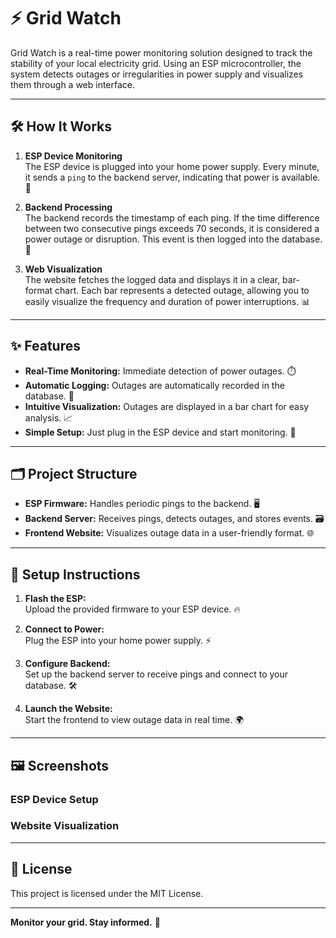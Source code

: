 # ⚡ Grid Watch

Grid Watch is a real-time power monitoring solution designed to track the stability of your local electricity grid. Using an ESP microcontroller, the system detects outages or irregularities in power supply and visualizes them through a web interface.

---

## 🛠️ How It Works

1. **ESP Device Monitoring**  
    The ESP device is plugged into your home power supply. Every minute, it sends a `ping` to the backend server, indicating that power is available. 🔌

2. **Backend Processing**  
    The backend records the timestamp of each ping. If the time difference between two consecutive pings exceeds 70 seconds, it is considered a power outage or disruption. This event is then logged into the database. 🐘

3. **Web Visualization**  
    The website fetches the logged data and displays it in a clear, bar-format chart. Each bar represents a detected outage, allowing you to easily visualize the frequency and duration of power interruptions. 📊

---

## ✨ Features

- **Real-Time Monitoring:** Immediate detection of power outages. ⏱️
- **Automatic Logging:** Outages are automatically recorded in the database. 📝
- **Intuitive Visualization:** Outages are displayed in a bar chart for easy analysis. 📈
- **Simple Setup:** Just plug in the ESP device and start monitoring. 🧩

---

## 🗂️ Project Structure

- **ESP Firmware:** Handles periodic pings to the backend. 🖥️
- **Backend Server:** Receives pings, detects outages, and stores events. 🗃️
- **Frontend Website:** Visualizes outage data in a user-friendly format. 🌐

---

## 🚀 Setup Instructions

1. **Flash the ESP:**  
    Upload the provided firmware to your ESP device. 🔥

2. **Connect to Power:**  
    Plug the ESP into your home power supply. ⚡

3. **Configure Backend:**  
    Set up the backend server to receive pings and connect to your database. 🛠️

4. **Launch the Website:**  
    Start the frontend to view outage data in real time. 🌍

---

## 🖼️ Screenshots

### ESP Device Setup
<!-- Add your ESP device photo here -->

### Website Visualization
<!-- Add your website screenshot here -->

---

## 📄 License

This project is licensed under the MIT License.

---

**Monitor your grid. Stay informed.** 🧐